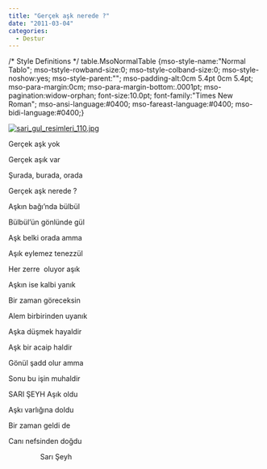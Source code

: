 ```yaml
---
title: "Gerçek aşk nerede ?"
date: "2011-03-04"
categories: 
  - Destur
---
```


/\* Style Definitions \*/ table.MsoNormalTable {mso-style-name:"Normal Tablo"; mso-tstyle-rowband-size:0; mso-tstyle-colband-size:0; mso-style-noshow:yes; mso-style-parent:""; mso-padding-alt:0cm 5.4pt 0cm 5.4pt; mso-para-margin:0cm; mso-para-margin-bottom:.0001pt; mso-pagination:widow-orphan; font-size:10.0pt; font-family:"Times New Roman"; mso-ansi-language:#0400; mso-fareast-language:#0400; mso-bidi-language:#0400;}

[![sari_gul_resimleri_110.jpg](/uploads/2011/03/sari_gul_resimleri_110.jpg)](/uploads/2011/03/sari_gul_resimleri_110.jpg "sari_gul_resimleri_110.jpg")

Gerçek aşk yok

Gerçek aşık var

Şurada, burada, orada

Gerçek aşk nerede ?

Aşkın bağı’nda bülbül

Bülbül’ün gönlünde gül

Aşk belki orada amma

Aşık eylemez tenezzül

Her zerre  oluyor aşık

Aşkın ise kalbi yanık

Bir zaman göreceksin

Alem birbirinden uyanık

Aşka düşmek hayaldir

Aşk bir acaip haldir

Gönül şadd olur amma

Sonu bu işin muhaldir

SARI ŞEYH Aşık oldu

Aşkı varlığına doldu

Bir zaman geldi de

Canı nefsinden doğdu

                Sarı Şeyh
